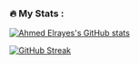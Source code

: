 ### :fire: My Stats :

[![Ahmed Elrayes's GitHub stats](https://github-readme-stats.vercel.app/api?username=Ahmed-Elrayes&show_icons=true&count_private=true&theme=tokyonight)](https://github.com/Ahmed-Elrayes/AhmedElrayes)

[![GitHub Streak](http://github-readme-streak-stats.herokuapp.com?user=Ahmed-Elrayes&theme=radical)](https://git.io/streak-stats)
